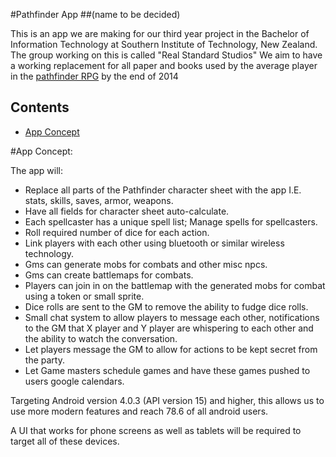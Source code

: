 #Pathfinder App
##(name to be decided)

This is an app we are making for our third year project in the Bachelor of Information Technology at Southern Institute of Technology, New Zealand.
The group working on this is called "Real Standard Studios"
We aim to have a working replacement for all paper and books used by the average player in the [pathfinder RPG](http://paizo.com/pathfinderRPG/) by the end of 2014

## Contents

 - [App Concept](#app-concept)

#App Concept:

The app will:
 - Replace all parts of the Pathfinder character sheet with the app I.E. stats, skills, saves, armor, weapons.
 - Have all fields for character sheet auto-calculate.
 - Each spellcaster has a unique spell list; Manage spells for spellcasters.
 - Roll required number of dice for each action.
 - Link players with each other using bluetooth or similar wireless technology.
 - Gms can generate mobs for combats and other misc npcs.
 - Gms can create battlemaps for combats.
 - Players can join in on the battlemap with the generated mobs for combat using a token or small sprite.
 - Dice rolls are sent to the GM to remove the ability to fudge dice rolls.
 - Small chat system to allow players to message each other, notifications to the GM that X player and Y player are whispering to each other and the ability to watch the conversation.
 - Let players message the GM to allow for actions to be kept secret from the party.
 - Let Game masters schedule games and have these games pushed to users google calendars.


Targeting Android version 4.0.3 (API version 15) and higher, this allows us to use more modern features and reach 78.6 of all android users.

A UI that works for phone screens as well as tablets will be required to target all of these devices.